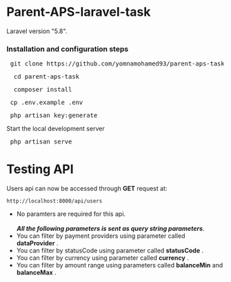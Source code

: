 # Parent-APS-laravel-task

Laravel version "5.8".

### Installation and configuration steps

 <pre> git clone https://github.com/yomnamohamed93/parent-aps-task.git </pre>   
 <pre>  cd parent-aps-task </pre>
 <pre>  composer install </pre>
 <pre> cp .env.example .env </pre>
 <pre> php artisan key:generate </pre>
Start the local development server

   <pre> php artisan serve </pre>
# Testing API

Users api can now be accessed through **GET** request at: 

    http://localhost:8000/api/users
    
- No paramters are required for this api.</br> </br>
***All the following parameters is sent as query string parameters***. </br>
- You can filter by payment providers using parameter called **dataProvider** .
- You can filter by statusCode using parameter called **statusCode** .
- You can filter by currency using parameter called **currency** .
- You can filter by amount range using parameters called **balanceMin** and **balanceMax** .
